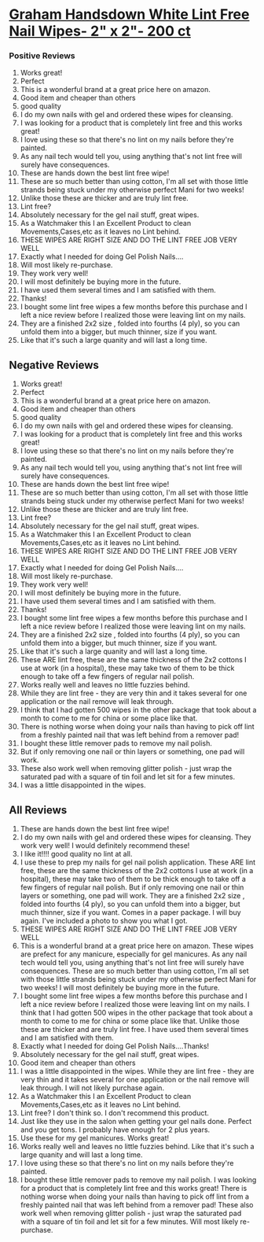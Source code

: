# [Graham Handsdown White Lint Free Nail Wipes- 2&quot; x 2&quot;- 200 ct](https://products.checkmycream.com/products/Graham-Handsdown-White-Lint-Free-Nail-Wipes-2&quot;-x-2&quot;-200-ct.html)

### Positive Reviews

<ol>
      <li>Works great!</li>
      <li>Perfect</li>
      <li>This is a wonderful brand at a great price here on amazon.</li>
      <li>Good item and cheaper than others</li>
      <li>good quality</li>
      <li>I do my own nails with gel and ordered these wipes for cleansing.  </li>
      <li>I was looking for a product that is completely lint free and this works great!</li>
      <li>I love using these so that there&#x27;s no lint on my nails before they&#x27;re painted.</li>
      <li>As any nail tech would tell you, using anything that&#x27;s not lint free will surely have consequences.</li>
      <li>These are hands down the best lint free wipe!</li>
      <li>These are so much better than using cotton, I&#x27;m all set with those little strands being stuck under my otherwise perfect Mani for two weeks!</li>
      <li>Unlike those these are thicker and are truly lint free.</li>
      <li>Lint free?</li>
      <li>Absolutely necessary for the gel nail stuff, great wipes.</li>
      <li>As a Watchmaker this I an Excellent Product to clean Movements,Cases,etc as it leaves no Lint behind.</li>
      <li>THESE WIPES ARE RIGHT SIZE AND DO THE LINT FREE JOB VERY WELL</li>
      <li>Exactly what I needed for doing Gel Polish Nails....</li>
      <li>Will most likely re-purchase.</li>
      <li>They work very well!  </li>
      <li>I will most definitely be buying more in the future.</li>
      <li>I have used them several times and I am satisfied with them.</li>
      <li>Thanks!</li>
      <li>I bought some lint free wipes a few months before this purchase and I left a nice review before I realized those were leaving lint on my nails.</li>
      <li>They are a finished 2x2 size , folded into fourths (4 ply), so you can unfold them into a bigger, but much thinner, size if you want.  </li>
      <li>Like that it&#x27;s such a large quanity and will last a long time.</li>
</ol>


<h2>Negative Reviews</h2>
<ol>
<li> Works great!</li>
<li> Perfect</li>
<li> This is a wonderful brand at a great price here on amazon.</li>
<li> Good item and cheaper than others</li>
<li> good quality</li>
<li> I do my own nails with gel and ordered these wipes for cleansing.  </li>
<li> I was looking for a product that is completely lint free and this works great!</li>
<li> I love using these so that there&#x27;s no lint on my nails before they&#x27;re painted.</li>
<li> As any nail tech would tell you, using anything that&#x27;s not lint free will surely have consequences.</li>
<li> These are hands down the best lint free wipe!</li>
<li> These are so much better than using cotton, I&#x27;m all set with those little strands being stuck under my otherwise perfect Mani for two weeks!</li>
<li> Unlike those these are thicker and are truly lint free.</li>
<li> Lint free?</li>
<li> Absolutely necessary for the gel nail stuff, great wipes.</li>
<li> As a Watchmaker this I an Excellent Product to clean Movements,Cases,etc as it leaves no Lint behind.</li>
<li> THESE WIPES ARE RIGHT SIZE AND DO THE LINT FREE JOB VERY WELL</li>
<li> Exactly what I needed for doing Gel Polish Nails....</li>
<li> Will most likely re-purchase.</li>
<li> They work very well!  </li>
<li> I will most definitely be buying more in the future.</li>
<li> I have used them several times and I am satisfied with them.</li>
<li> Thanks!</li>
<li> I bought some lint free wipes a few months before this purchase and I left a nice review before I realized those were leaving lint on my nails.</li>
<li> They are a finished 2x2 size , folded into fourths (4 ply), so you can unfold them into a bigger, but much thinner, size if you want.  </li>
<li> Like that it&#x27;s such a large quanity and will last a long time.</li>
<li> These ARE lint free, these are the same thickness of the 2x2 cottons I use at work (in a hospital), these may take two of them to be thick enough to take off a few fingers of regular nail polish.  </li>
<li> Works really well and leaves no little fuzzies behind.</li>
<li> While they are lint free - they are very thin and it takes several for one application or the nail remove will leak through.  </li>
<li> I think that I had gotten 500 wipes in the other package that took about a month to come to me for china or some place like that.</li>
<li> There is nothing worse when doing your nails than having to pick off lint from a freshly painted nail that was left behind from a remover pad!</li>
<li> I bought these little remover pads to remove my nail polish.</li>
<li> But if only removing one nail or thin layers or something, one pad will work.</li>
<li> These also work well when removing glitter polish - just wrap the saturated pad with a square of tin foil and let sit for a few minutes.</li>
<li> I was a little disappointed in the wipes.  </li>
</ol>

<h2>All Reviews</h2>

<ol>
    <li> These are hands down the best lint free wipe!</li>
    <li> I do my own nails with gel and ordered these wipes for cleansing.  They work very well!  I would definitely recommend these!</li>
    <li> I like it!!!! good quality no lint at all.</li>
    <li> I use these to prep my nails for gel nail polish application.  These ARE lint free, these are the same thickness of the 2x2 cottons I use at work (in a hospital), these may take two of them to be thick enough to take off a few fingers of regular nail polish.  But if only removing one nail or thin layers or something, one pad will work. They are a finished 2x2 size , folded into fourths (4 ply), so you can unfold them into a bigger, but much thinner, size if you want.  Comes in a paper package.  I will buy again. I&#x27;ve included a photo to show you what I got.</li>
    <li> THESE WIPES ARE RIGHT SIZE AND DO THE LINT FREE JOB VERY WELL</li>
    <li> This is a wonderful brand at a great price here on amazon. These wipes are prefect for any manicure, especially for gel manicures. As any nail tech would tell you, using anything that&#x27;s not lint free will surely have consequences. These are so much better than using cotton, I&#x27;m all set with those little strands being stuck under my otherwise perfect Mani for two weeks! I will most definitely be buying more in the future.</li>
    <li> I bought some lint free wipes a few months before this purchase and I left a nice review before I realized those were leaving lint on my nails. I think that I had gotten 500 wipes in the other package that took about a month to come to me for china or some place like that. Unlike those these are thicker and are truly lint free. I have used them several times and I am satisfied with them.</li>
    <li> Exactly what I needed for doing Gel Polish Nails....Thanks!</li>
    <li> Absolutely necessary for the gel nail stuff, great wipes.</li>
    <li> Good item and cheaper than others</li>
    <li> I was a little disappointed in the wipes.  While they are lint free - they are very thin and it takes several for one application or the nail remove will leak through.  I will not likely purchase again.</li>
    <li> As a Watchmaker this I an Excellent Product to clean Movements,Cases,etc as it leaves no Lint behind.</li>
    <li> Lint free? I don&#x27;t think so. I don&#x27;t recommend this product.</li>
    <li> Just like they use in the salon when getting your gel nails done.  Perfect and you get tons.  I probably have enough for 2 plus years.</li>
    <li> Use these for my gel manicures.  Works great!</li>
    <li> Works really well and leaves no little fuzzies behind. Like that it&#x27;s such a large quanity and will last a long time.</li>
    <li> I love using these so that there&#x27;s no lint on my nails before they&#x27;re painted.</li>
    <li> I bought these little remover pads to remove my nail polish. I was looking for a product that is completely lint free and this works great! There is nothing worse when doing your nails than having to pick off lint from a freshly painted nail that was left behind from a remover pad! These also work well when removing glitter polish - just wrap the saturated pad with a square of tin foil and let sit for a few minutes. Will most likely re-purchase.</li>
</ol>




